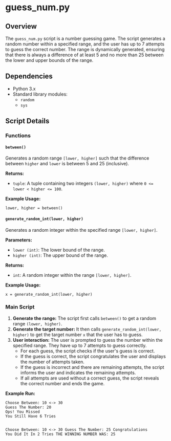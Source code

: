 <h1>guess_num.py</h1>

<h2>Overview</h2>
<p>The <code>guess_num.py</code> script is a number guessing game. The script generates a random number within a specified range, and the user has up to 7 attempts to guess the correct number. The range is dynamically generated, ensuring that there is always a difference of at least 5 and no more than 25 between the lower and upper bounds of the range.</p>

<h2>Dependencies</h2>
<ul>
    <li>Python 3.x</li>
    <li>Standard library modules:
        <ul>
            <li><code>random</code></li>
            <li><code>sys</code></li>
        </ul>
    </li>
</ul>

<h2>Script Details</h2>

<h3>Functions</h3>

<h4><code>between()</code></h4>
<p>Generates a random range <code>[lower, higher]</code> such that the difference between <code>higher</code> and <code>lower</code> is between 5 and 25 (inclusive).</p>

<p><strong>Returns:</strong></p>
<ul>
    <li><code>tuple</code>: A tuple containing two integers <code>(lower, higher)</code> where <code>0 &lt;= lower &lt; higher &lt;= 100</code>.</li>
</ul>

<p><strong>Example Usage:</strong></p>
<pre><code>lower, higher = between()</code></pre>

<h4><code>generate_random_int(lower, higher)</code></h4>
<p>Generates a random integer within the specified range <code>[lower, higher]</code>.</p>

<p><strong>Parameters:</strong></p>
<ul>
    <li><code>lower (int)</code>: The lower bound of the range.</li>
    <li><code>higher (int)</code>: The upper bound of the range.</li>
</ul>

<p><strong>Returns:</strong></p>
<ul>
    <li><code>int</code>: A random integer within the range <code>[lower, higher]</code>.</li>
</ul>

<p><strong>Example Usage:</strong></p>
<pre><code>x = generate_random_int(lower, higher)</code></pre>

<h3>Main Script</h3>

<ol>
    <li><strong>Generate the range:</strong> The script first calls <code>between()</code> to get a random range <code>(lower, higher)</code>.</li>
    <li><strong>Generate the target number:</strong> It then calls <code>generate_random_int(lower, higher)</code> to get the target number <code>x</code> that the user has to guess.</li>
    <li><strong>User interaction:</strong> The user is prompted to guess the number within the specified range. They have up to 7 attempts to guess correctly.
        <ul>
            <li>For each guess, the script checks if the user's guess is correct.</li>
            <li>If the guess is correct, the script congratulates the user and displays the number of attempts taken.</li>
            <li>If the guess is incorrect and there are remaining attempts, the script informs the user and indicates the remaining attempts.</li>
            <li>If all attempts are used without a correct guess, the script reveals the correct number and ends the game.</li>
        </ul>
    </li>
</ol>

<p><strong>Example Run:</strong></p>
<pre class="example"><code>Choose Between: 10 &lt;-&gt; 30
Guess The Number: 20
Ops! You Missed
You Still Have 6 Tries

Choose Between: 10 &lt;-&gt; 30
Guess The Number: 25
Congratulations You Did It In 2 Tries
THE WINNING NUMBER WAS: 25
</code></pre>
